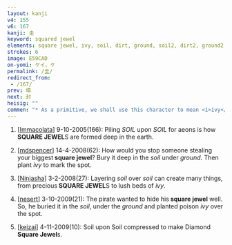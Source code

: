 ```yaml
---
layout: kanji
v4: 155
v6: 167
kanji: 圭
keyword: squared jewel
elements: square jewel, ivy, soil, dirt, ground, soil2, dirt2, ground2
strokes: 6
image: E59CAD
on-yomi: ケイ、ケ
permalink: /圭/
redirect_from:
 - /167/
prev: 填
next: 封
heisig: ""
commen: "* As a primitive, we shall use this character to mean <i>ivy</i>, that creepy vegetation that covers the surface of the <i>ground</i> to form a sort of &quot;second&quot; <i>ground</i> that can get somewhat tricky to walk on without tripping."
---
```


1) [<a href="http://kanji.koohii.com/profile/Immacolata">Immacolata</a>] 9-10-2005(166): Piling <em>SOIL</em> upon <em>SOIL</em> for aeons is how<strong> SQUARE JEWEL</strong>S are formed deep in the earth.

2) [<a href="http://kanji.koohii.com/profile/mdspencer">mdspencer</a>] 14-4-2008(62): How would you stop someone stealing your biggest<strong> square jewel</strong>? Bury it deep in the <em>soil</em> under <em>ground</em>. Then plant <em>ivy</em> to mark the spot.

3) [<a href="http://kanji.koohii.com/profile/Ninjasha">Ninjasha</a>] 3-2-2008(27): Layering <em>soil</em> over <em>soil</em> can create many things, from precious<strong> SQUARE JEWEL</strong>S to lush beds of <em>ivy</em>.

4) [<a href="http://kanji.koohii.com/profile/nesert">nesert</a>] 3-10-2009(21): The pirate wanted to hide his<strong> square jewel</strong> well. So, he buried it in the <em>soil</em>, under the <em>ground</em> and planted poison <em>ivy</em> over the spot.

5) [<a href="http://kanji.koohii.com/profile/keizai">keizai</a>] 4-11-2009(10): Soil upon Soil compressed to make Diamond<strong> Square Jewel</strong>s.

